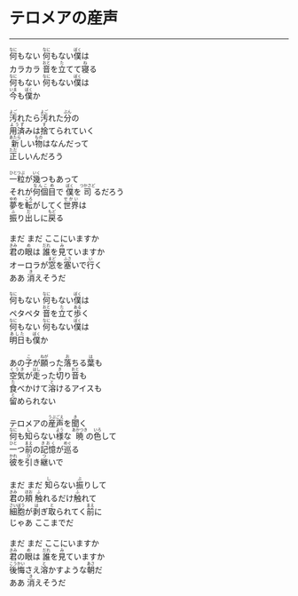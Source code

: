 # テロメアの産声
---
<lyric>
<ruby>何<rt>なに</rt></ruby>もない <ruby>何<rt>なに</rt></ruby>もない<ruby>僕<rt>ぼく</rt></ruby>は<br/>
カラカラ <ruby>音<rt>おと</rt></ruby>を<ruby>立<rt>た</rt></ruby>てて<ruby>寝<rt>ね</rt></ruby>る<br/>
<ruby>何<rt>なに</rt></ruby>もない <ruby>何<rt>なに</rt></ruby>もない<ruby>僕<rt>ぼく</rt></ruby>は<br/>
<ruby>今<rt>いま</rt></ruby>も<ruby>僕<rt>ぼく</rt></ruby>か<br/>
<br/>
<ruby>汚<rt>よご</rt></ruby>れたら<ruby>汚<rt>よご</rt></ruby>れた<ruby>分<rt>ぶん</rt></ruby>の<br/>
<ruby>用済<rt>ようず</rt></ruby>みは<ruby>捨<rt>す</rt></ruby>てられていく<br/>
<ruby>新<rt>あたら</rt></ruby>しい<ruby>物<rt>もの</rt></ruby>はなんだって<br/>
<ruby>正<rt>ただ</rt></ruby>しいんだろう<br/>
<br/>
<ruby>一粒<rt>ひとつぶ</rt></ruby>が<ruby>幾<rt>いく</rt></ruby>つもあって<br/>
それが<ruby>何個<rt>なんこ</rt></ruby><ruby>目<rt>め</rt></ruby>で <ruby>僕<rt>ぼく</rt></ruby>を<ruby>司<rt>つかさど</rt></ruby>るだろう<br/>
<ruby>夢<rt>ゆめ</rt></ruby>を<ruby>転<rt>ころ</rt></ruby>がしてく<ruby>世界<rt>せかい</rt></ruby>は<br/>
<ruby>振<rt>ふ</rt></ruby>り<ruby>出<rt>だ</rt></ruby>しに<ruby>戻<rt>もど</rt></ruby>る<br/>
<br/>
まだ まだ ここにいますか<br/>
<ruby>君<rt>きみ</rt></ruby>の<ruby>眼<rt>め</rt></ruby>は <ruby>誰<rt>だれ</rt></ruby>を<ruby>見<rt>み</rt></ruby>ていますか<br/>
オーロラが<ruby>窓<rt>まど</rt></ruby>を<ruby>塞<rt>ふさ</rt></ruby>いで<ruby>行<rt>い</rt></ruby>く<br/>
ああ <ruby>消<rt>き</rt></ruby>えそうだ<br/>
<br/>
<ruby>何<rt>なに</rt></ruby>もない <ruby>何<rt>なに</rt></ruby>もない<ruby>僕<rt>ぼく</rt></ruby>は<br/>
ペタペタ <ruby>音<rt>おと</rt></ruby>を<ruby>立<rt>た</rt></ruby>て<ruby>歩<rt>ある</rt></ruby>く<br/>
<ruby>何<rt>なに</rt></ruby>もない <ruby>何<rt>なに</rt></ruby>もない<ruby>僕<rt>ぼく</rt></ruby>は<br/>
<ruby>明日<rt>あした</rt></ruby>も<ruby>僕<rt>ぼく</rt></ruby>か<br/>
<br/>
あの<ruby>子<rt>こ</rt></ruby>が<ruby>願<rt>ねが</rt></ruby>った<ruby>落<rt>お</rt></ruby>ちる<ruby>葉<rt>は</rt></ruby>も<br/>
<ruby>空気<rt>くうき</rt></ruby>が<ruby>走<rt>はし</rt></ruby>った<ruby>切<rt>き</rt></ruby>り<ruby>音<rt>おと</rt></ruby>も<br/>
<ruby>食<rt>た</rt></ruby>べかけて<ruby>溶<rt>と</rt></ruby>けるアイスも<br/>
<ruby>留<rt>と</rt></ruby>められない<br/>
<br/>
テロメアの<ruby>産声<rt>うぶごえ</rt></ruby>を<ruby>聞<rt>き</rt></ruby>く<br/>
<ruby>何<rt>なに</rt></ruby>も<ruby>知<rt>し</rt></ruby>らない<ruby>様<rt>よう</rt></ruby>な <ruby>暁<rt>あかつき</rt></ruby>の<ruby>色<rt>いろ</rt></ruby>して<br/>
<ruby>一<rt>ひと</rt></ruby>つ<ruby>前<rt>まえ</rt></ruby>の<ruby>記憶<rt>きおく</rt></ruby>が<ruby>巡<rt>めぐ</rt></ruby>る<br/>
<ruby>彼<rt>かれ</rt></ruby>を<ruby>引<rt>ひ</rt></ruby>き<ruby>継<rt>つ</rt></ruby>いで<br/>
<br/>
まだ まだ <ruby>知<rt>し</rt></ruby>らない<ruby>振<rt>ぶ</rt></ruby>りして<br/>
<ruby>君<rt>きみ</rt></ruby>の<ruby>頬<rt>ほお</rt></ruby> <ruby>触<rt>ふ</rt></ruby>れるだけ<ruby>触<rt>ふ</rt></ruby>れて<br/>
<ruby>細胞<rt>さいぼう</rt></ruby>が<ruby>剥<rt>は</rt></ruby>ぎ<ruby>取<rt>と</rt></ruby>られてく<ruby>前<rt>まえ</rt></ruby>に<br/>
じゃあ ここまでだ<br/>
<br/>
まだ まだ ここにいますか<br/>
<ruby>君<rt>きみ</rt></ruby>の<ruby>眼<rt>め</rt></ruby>は <ruby>誰<rt>だれ</rt></ruby>を<ruby>見<rt>み</rt></ruby>ていますか<br/>
<ruby>後悔<rt>こうかい</rt></ruby>さえ<ruby>溶<rt>と</rt></ruby>かすような<ruby>朝<rt>あさ</rt></ruby>だ<br/>
ああ <ruby>消<rt>き</rt></ruby>えそうだ<br/>
</lyric>
